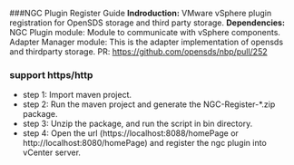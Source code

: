 ###NGC Plugin Register Guide
**Indroduction:** VMware vSphere plugin registration for OpenSDS storage and third party storage.
**Dependencies:**
NGC Plugin module: Module to communicate with vSphere components.
Adapter Manager module: This is the adapter implementation of opensds and thirdparty storage.
PR: https://github.com/opensds/nbp/pull/252

### support https/http
* step 1: Import maven project.
* step 2: Run the maven project and generate the NGC-Register-*.zip package.
* step 3: Unzip the package, and run the script in bin directory.
* step 4: Open the url (https://localhost:8088/homePage or http://localhost:8080/homePage) and register the ngc plugin into vCenter server.
